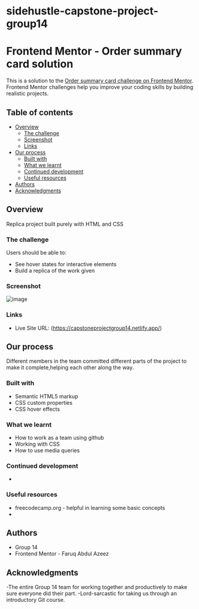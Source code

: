 # sidehustle-capstone-project-group14

# Frontend Mentor - Order summary card solution

This is a solution to the [Order summary card challenge on Frontend Mentor](https://www.frontendmentor.io/challenges/order-summary-component-QlPmajDUj). Frontend Mentor challenges help you improve your coding skills by building realistic projects. 

## Table of contents
- [Overview](#overview)
  - [The challenge](#the-challenge)
  - [Screenshot](#screenshot)
  - [Links](#links)
- [Our process](#our-process)
  - [Built with](#built-with)
  - [What we learnt](#what-we-learnt)
  - [Continued development](#continued-development)
  - [Useful resources](#useful-resources)
- [Authors](#authors)
- [Acknowledgments](#acknowledgments)

## Overview
Replica project built purely with HTML and CSS

### The challenge
Users should be able to:
- See hover states for interactive elements
- Build a replica of the work given

### Screenshot
![image](https://github.com/Topshicoder/sidehustle-capstone-project-group14/blob/master/images/finishedprojectscreenshot.png)



### Links
- Live Site URL: (https://capstoneprojectgroup14.netlify.app/)


## Our process
Different members in the team committed different parts of the project to make it complete,helping each other along the way.

### Built with
- Semantic HTML5 markup
- CSS custom properties
- CSS hover effects
  
### What we learnt
- How to work as a team using github
- Working with CSS
- How to use media queries 

### Continued development
-


### Useful resources
- freecodecamp.org - helpful in learning some basic concepts
- 


## Authors
- Group 14
- Frontend Mentor - Faruq Abdul Azeez
 
## Acknowledgments
-The entire Group 14 team for working together and productively to make sure everyone did their part. 
-Lord-sarcastic for taking us through an introductory Git course.

